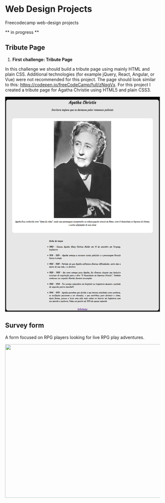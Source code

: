 # Web Design Projects

Freecodecamp web-design projects

** in progress **

## Tribute Page

 1. **First challenge: Tribute Page**

In this challenge we should build a tribute page using mainly HTML and plain CSS. Additional technologies (for example jQuery, React, Angular, or Vue) were not recommended for this project. The page should look similar to this: https://codepen.io/freeCodeCamp/full/zNqgVx.
For this project I created a tribute page for Agatha Christie using HTML5 and plain CSS3.

<img src="tribute_page/imgs/tribute_page_agatha.png" width="600" height="700"/>

## Survey form

A form focused on RPG players looking for live RPG play adventures.

<img src="survey_form/imgs/survey_form_demo.gif" width="700" height="500"/>

